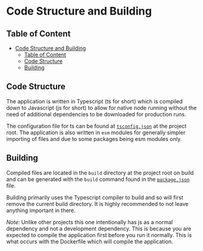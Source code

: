 # Code Structure and Building

## Table of Content

<!-- TOC -->
* [Code Structure and Building](#code-structure-and-building)
  * [Table of Content](#table-of-content)
  * [Code Structure](#code-structure)
  * [Building](#building)
<!-- TOC -->

## Code Structure

The application is written in Typescript (ts for short) which is compiled down to Javascript (js for short) to allow for
native node running without the need of additional dependencies to be downloaded for production runs.

The configuration file for ts can be found at [`tsconfig.json`](/tsconfig.json) at the project root.
The application is also written in `esm` modules for generally simpler importing of files and due to some packages being
esm modules only.

## Building

Compiled files are located in the `build` directory at the project root on build and can be generated with the `build`
command found in the [`package.json`](/package.json) file.

Building primarily uses the Typescript compiler to build and so will first remove the current build directory. It is
highly recommended to not leave anything important in there.

*Note:*
Unlike other projects this one intentionally has js as a normal dependency and not a development dependency. This is
because you are expected to compile the application first before you run it normally.
This is what occurs with the Dockerfile which will compile the application.